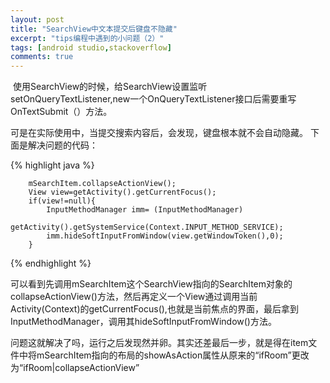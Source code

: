 ```yaml
---
layout: post
title: "SearchView中文本提交后键盘不隐藏"
excerpt: "tips编程中遇到的小问题（2）"
tags: [android studio,stackoverflow]
comments: true
---
```


&nbsp;使用SearchView的时候，给SearchView设置监听setOnQueryTextListener,new一个OnQueryTextListener接口后需要重写OnTextSubmit（）方法。

可是在实际使用中，当提交搜索内容后，会发现，键盘根本就不会自动隐藏。
下面是解决问题的代码：

{% highlight java %}

		mSearchItem.collapseActionView();
        View view=getActivity().getCurrentFocus();
        if(view!=null){
            InputMethodManager imm= (InputMethodManager)
                    getActivity().getSystemService(Context.INPUT_METHOD_SERVICE);
            imm.hideSoftInputFromWindow(view.getWindowToken(),0);
        }
{% endhighlight %}

可以看到先调用mSearchItem这个SearchView指向的SearchItem对象的collapseActionView()方法，然后再定义一个View通过调用当前Activity(Context)的getCurrentFocus(),也就是当前焦点的界面，最后拿到InputMethodManager，调用其hideSoftInputFromWindow()方法。

问题这就解决了吗，运行之后发现然并卵。其实还差最后一步，就是得在item文件中将mSearchItem指向的布局的showAsAction属性从原来的“ifRoom”更改为“ifRoom|collapseActionView”
